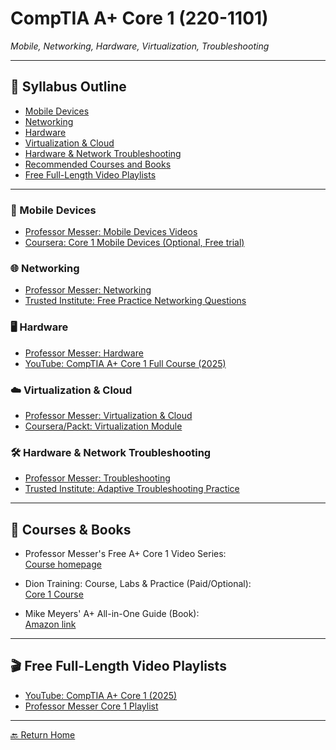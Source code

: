 # CompTIA A+ Core 1 (220-1101)
*Mobile, Networking, Hardware, Virtualization, Troubleshooting*

---

## 📖 Syllabus Outline

- [Mobile Devices](#mobile-devices)
- [Networking](#networking)
- [Hardware](#hardware)
- [Virtualization & Cloud](#virtualization-cloud)
- [Hardware & Network Troubleshooting](#troubleshooting)
- [Recommended Courses and Books](#courses-books)
- [Free Full-Length Video Playlists](#video-playlists)

---

### 📱 Mobile Devices

- [Professor Messer: Mobile Devices Videos](https://www.professormesser.com/free-a-plus-training/220-1101/220-1101-video/220-1101-training-course/)
- [Coursera: Core 1 Mobile Devices (Optional, Free trial)](https://www.coursera.org/specializations/packt-comptia-certification-core-1-220-1101)

### 🌐 Networking

- [Professor Messer: Networking](https://www.professormesser.com/free-a-plus-training/220-1101/220-1101-video/220-1101-training-course/)
- [Trusted Institute: Free Practice Networking Questions](https://trustedinstitute.com/practice/comptia-a-plus/)

### 🖥️ Hardware

- [Professor Messer: Hardware](https://www.professormesser.com/free-a-plus-training/220-1101/220-1101-video/220-1101-training-course/)
- [YouTube: CompTIA A+ Core 1 Full Course (2025)](https://www.youtube.com/watch?v=G52YobGbaHE)

### ☁️ Virtualization & Cloud

- [Professor Messer: Virtualization & Cloud](https://www.professormesser.com/free-a-plus-training/220-1101/220-1101-video/220-1101-training-course/)
- [Coursera/Packt: Virtualization Module](https://www.coursera.org/specializations/packt-comptia-certification-core-1-220-1101)

### 🛠️ Hardware & Network Troubleshooting

- [Professor Messer: Troubleshooting](https://www.professormesser.com/free-a-plus-training/220-1101/220-1101-video/220-1101-training-course/)
- [Trusted Institute: Adaptive Troubleshooting Practice](https://trustedinstitute.com/practice/comptia-a-plus/)

---

## 📝 Courses & Books

- Professor Messer's Free A+ Core 1 Video Series:  
  [Course homepage](https://www.professormesser.com/free-a-plus-training/220-1101/220-1101-video/220-1101-training-course/)

- Dion Training: Course, Labs & Practice (Paid/Optional):  
  [Core 1 Course](https://www.diontraining.com/products/comptia-a-220-1101)

- Mike Meyers' A+ All-in-One Guide (Book):  
  [Amazon link](https://www.amazon.com/dp/1264748534)

---

## 🎬 Free Full-Length Video Playlists

- [YouTube: CompTIA A+ Core 1 (2025)](https://www.youtube.com/watch?v=G52YobGbaHE)
- [Professor Messer Core 1 Playlist](https://www.professormesser.com/free-a-plus-training/220-1101/220-1101-video/220-1101-training-course/)

---

[🔙 Return Home](README.md)


